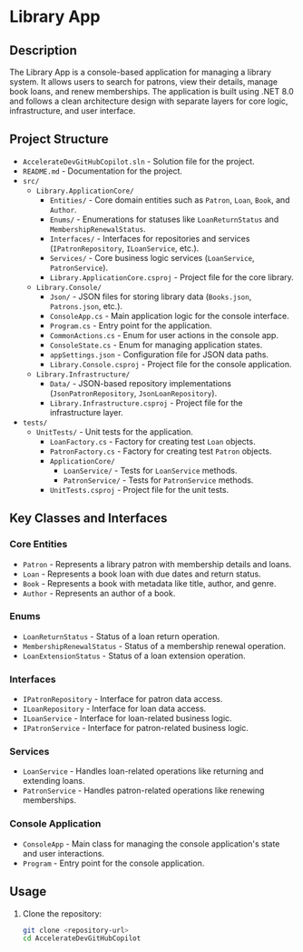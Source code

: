 # Library App

## Description
The Library App is a console-based application for managing a library system. It allows users to search for patrons, view their details, manage book loans, and renew memberships. The application is built using .NET 8.0 and follows a clean architecture design with separate layers for core logic, infrastructure, and user interface.

## Project Structure
- `AccelerateDevGitHubCopilot.sln` - Solution file for the project.
- `README.md` - Documentation for the project.
- `src/`
  - `Library.ApplicationCore/`
    - `Entities/` - Core domain entities such as `Patron`, `Loan`, `Book`, and `Author`.
    - `Enums/` - Enumerations for statuses like `LoanReturnStatus` and `MembershipRenewalStatus`.
    - `Interfaces/` - Interfaces for repositories and services (`IPatronRepository`, `ILoanService`, etc.).
    - `Services/` - Core business logic services (`LoanService`, `PatronService`).
    - `Library.ApplicationCore.csproj` - Project file for the core library.
  - `Library.Console/`
    - `Json/` - JSON files for storing library data (`Books.json`, `Patrons.json`, etc.).
    - `ConsoleApp.cs` - Main application logic for the console interface.
    - `Program.cs` - Entry point for the application.
    - `CommonActions.cs` - Enum for user actions in the console app.
    - `ConsoleState.cs` - Enum for managing application states.
    - `appSettings.json` - Configuration file for JSON data paths.
    - `Library.Console.csproj` - Project file for the console application.
  - `Library.Infrastructure/`
    - `Data/` - JSON-based repository implementations (`JsonPatronRepository`, `JsonLoanRepository`).
    - `Library.Infrastructure.csproj` - Project file for the infrastructure layer.
- `tests/`
  - `UnitTests/` - Unit tests for the application.
    - `LoanFactory.cs` - Factory for creating test `Loan` objects.
    - `PatronFactory.cs` - Factory for creating test `Patron` objects.
    - `ApplicationCore/`
      - `LoanService/` - Tests for `LoanService` methods.
      - `PatronService/` - Tests for `PatronService` methods.
    - `UnitTests.csproj` - Project file for the unit tests.

## Key Classes and Interfaces
### Core Entities
- `Patron` - Represents a library patron with membership details and loans.
- `Loan` - Represents a book loan with due dates and return status.
- `Book` - Represents a book with metadata like title, author, and genre.
- `Author` - Represents an author of a book.

### Enums
- `LoanReturnStatus` - Status of a loan return operation.
- `MembershipRenewalStatus` - Status of a membership renewal operation.
- `LoanExtensionStatus` - Status of a loan extension operation.

### Interfaces
- `IPatronRepository` - Interface for patron data access.
- `ILoanRepository` - Interface for loan data access.
- `ILoanService` - Interface for loan-related business logic.
- `IPatronService` - Interface for patron-related business logic.

### Services
- `LoanService` - Handles loan-related operations like returning and extending loans.
- `PatronService` - Handles patron-related operations like renewing memberships.

### Console Application
- `ConsoleApp` - Main class for managing the console application's state and user interactions.
- `Program` - Entry point for the console application.

## Usage
1. Clone the repository:
   ```bash
   git clone <repository-url>
   cd AccelerateDevGitHubCopilot
